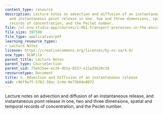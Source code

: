 ```yaml
---
content_type: resource
description: Lecture notes on advection and diffusion of an instantaneous release,
  and instantaneous point release in one, two and three dimensions, spatial and temporal
  records of concentration, and the Peclet number.
file: /ol-ocw-studio-app/courses/1-061-transport-processes-in-the-environment-fall-2008/c96f9a75576238ac2c4e0e73b84e8072_lec_05.pdf
file_size: 397580
file_type: application/pdf
learning_resource_types:
- Lecture Notes
license: https://creativecommons.org/licenses/by-nc-sa/4.0/
ocw_type: OCWFile
parent_title: Lecture Notes
parent_type: CourseSection
parent_uid: f5eb15ee-ec29-db1a-0157-e22a35620c38
resourcetype: Document
title: 5. Advection and diffusion of an instantaneous release
uid: c96f9a75-5762-38ac-2c4e-0e73b84e8072
---
```

Lecture notes on advection and diffusion of an instantaneous release, and instantaneous point release in one, two and three dimensions, spatial and temporal records of concentration, and the Peclet number.